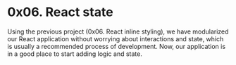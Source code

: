 # 0x06. React state

Using the previous project (0x06. React inline styling), we have modularized our React application without worrying about interactions and state, which is usually a recommended process of development. Now, our application is in a good place to start adding logic and state.
